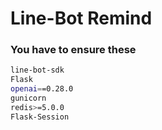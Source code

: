 # Line-Bot Remind

### You have to ensure these

```sh
line-bot-sdk
Flask
openai==0.28.0
gunicorn
redis>=5.0.0
Flask-Session
```
